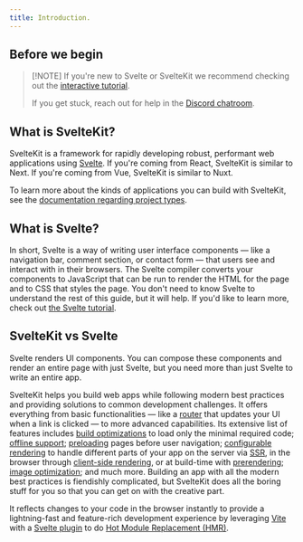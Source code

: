 ```yaml
---
title: Introduction.
---
```


## Before we begin

> [!NOTE] If you're new to Svelte or SvelteKit we recommend checking out the [interactive tutorial](/tutorial/kit).
>
> If you get stuck, reach out for help in the [Discord chatroom](/chat).

## What is SvelteKit?

SvelteKit is a framework for rapidly developing robust, performant web applications using [Svelte](../svelte). If you're coming from React, SvelteKit is similar to Next. If you're coming from Vue, SvelteKit is similar to Nuxt.

To learn more about the kinds of applications you can build with SvelteKit, see the [documentation regarding project types](project-types).

## What is Svelte?

In short, Svelte is a way of writing user interface components — like a navigation bar, comment section, or contact form — that users see and interact with in their browsers. The Svelte compiler converts your components to JavaScript that can be run to render the HTML for the page and to CSS that styles the page. You don't need to know Svelte to understand the rest of this guide, but it will help. If you'd like to learn more, check out [the Svelte tutorial](/tutorial).

## SvelteKit vs Svelte

Svelte renders UI components. You can compose these components and render an entire page with just Svelte, but you need more than just Svelte to write an entire app.

SvelteKit helps you build web apps while following modern best practices and providing solutions to common development challenges. It offers everything from basic functionalities — like a [router](glossary#Routing) that updates your UI when a link is clicked — to more advanced capabilities. Its extensive list of features includes [build optimizations](https://vitejs.dev/guide/features.html#build-optimizations) to load only the minimal required code; [offline support](service-workers); [preloading](link-options#data-sveltekit-preload-data) pages before user navigation; [configurable rendering](page-options) to handle different parts of your app on the server via [SSR](glossary#SSR), in the browser through [client-side rendering](glossary#CSR), or at build-time with [prerendering](glossary#Prerendering); [image optimization](images); and much more. Building an app with all the modern best practices is fiendishly complicated, but SvelteKit does all the boring stuff for you so that you can get on with the creative part.

It reflects changes to your code in the browser instantly to provide a lightning-fast and feature-rich development experience by leveraging [Vite](https://vitejs.dev/) with a [Svelte plugin](https://github.com/sveltejs/vite-plugin-svelte) to do [Hot Module Replacement (HMR)](https://github.com/sveltejs/vite-plugin-svelte/blob/main/docs/config.md#hot).
